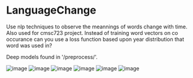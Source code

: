# LanguageChange
Use nlp techniques to observe the meannings of words change with time. Also used for cmsc723 project.
Instead of training word vectors on co occurance can you use a loss function based upon year distribution that word was used in?

Deep models found in '/preprocess/'.

![image](https://user-images.githubusercontent.com/9337973/178827557-7e6f5168-3046-4e7b-bd24-96479a32f7bf.png)
![image](https://user-images.githubusercontent.com/9337973/178827616-30e409fd-7c4d-4fe0-9297-6e4631d3f9ce.png)
![image](https://user-images.githubusercontent.com/9337973/178827646-73b6b1a5-3f33-4566-ac56-37bff58a127b.png)
![image](https://user-images.githubusercontent.com/9337973/178827671-7339e6c8-9a18-48f6-a250-40044482aa17.png)
![image](https://user-images.githubusercontent.com/9337973/178827708-5d756cbe-2203-4bcf-b8f3-7475f3661bfb.png)
![image](https://user-images.githubusercontent.com/9337973/178827745-15fd2730-5310-4d95-bcf0-c55cc0f9cd83.png)
